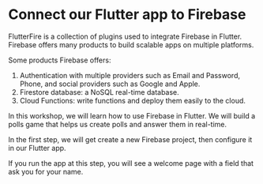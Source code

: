 # Connect our Flutter app to Firebase

FlutterFire is a collection of plugins used to integrate Firebase in Flutter.
Firebase offers many products to build scalable apps on multiple platforms.

Some products Firebase offers:
1. Authentication with multiple providers such as Email and Password, Phone, and social providers such as Google and Apple.
2. Firestore database: a NoSQL real-time database.
3. Cloud Functions: write functions and deploy them easily to the cloud.

In this workshop, we will learn how to use Firebase in Flutter.
We will build a polls game that helps us create polls and answer them in real-time.

In the first step, we will get create a new Firebase project, then configure it in our Flutter app.

If you run the app at this step, you will see a welcome page with a field that ask you for your name.